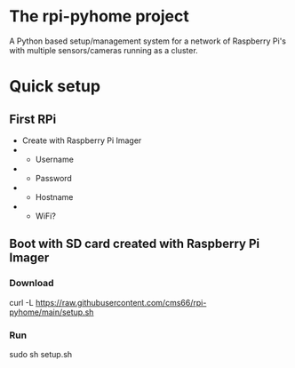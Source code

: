 # The rpi-pyhome project
A Python based setup/management system for a network of Raspberry Pi's with multiple sensors/cameras running as a cluster.

# Quick setup
## First RPi
 - Create with Raspberry Pi Imager
 -  - Username
 -  - Password
 -  - Hostname
 -  - WiFi?
## Boot with SD card created with Raspberry Pi Imager
###  Download

curl -L https://raw.githubusercontent.com/cms66/rpi-pyhome/main/setup.sh

### Run

sudo sh setup.sh
